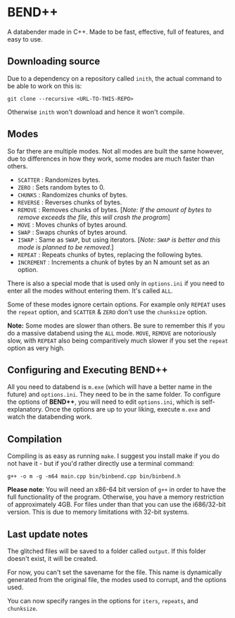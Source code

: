 # BEND++
A databender made in C++. Made to be fast, effective, full of features, and easy to use.

## Downloading source
Due to a dependency on a repository called `inith`, the actual command to be able to work on this is:

`git clone --recursive <URL-TO-THIS-REPO>`

Otherwise `inith` won't download and hence it won't compile.

## Modes
So far there are multiple modes. Not all modes are built the same however, due to differences in how they work, some modes are much faster than others.

- `SCATTER` : Randomizes bytes.
- `ZERO` : Sets random bytes to 0.
- `CHUNKS` : Randomizes chunks of bytes.
- `REVERSE` : Reverses chunks of bytes.
- `REMOVE` : Removes chunks of bytes. [*Note: If the amount of bytes to remove exceeds the file, this will crash the program*]
- `MOVE` : Moves chunks of bytes around.
- `SWAP` : Swaps chunks of bytes around.
- `ISWAP` : Same as `SWAP`, but using iterators. [*Note: `SWAP` is better and this mode is planned to be removed.*]
- `REPEAT` : Repeats chunks of bytes, replacing the following bytes.
- `INCREMENT` : Increments a chunk of bytes by an N amount set as an option.

There is also a special mode that is used only in `options.ini` if you need to enter all the modes without entering them. It's called `ALL`.

Some of these modes ignore certain options. For example only `REPEAT` uses the `repeat` option, and `SCATTER` & `ZERO` don't use the `chunksize` option.

**Note:** Some modes are slower than others. Be sure to remember this if you do a massive databend using the `ALL` mode. `MOVE`, `REMOVE` are notoriously slow, with
`REPEAT` also being comparitively much slower if you set the `repeat` option as very high.

## Configuring and Executing BEND++
All you need to databend is `m.exe` (which will have a better name in the future) and `options.ini`. They need to be in the same folder.
To configure the options of **BEND++**, you will need to edit `options.ini`, which is self-explanatory.
Once the options are up to your liking, execute `m.exe` and watch the databending work.

## Compilation
Compiling is as easy as running `make`. 
I suggest you install make if you do not have it - but if you'd rather directly use a terminal command:

`g++ -o m -g -m64 main.cpp bin/binbend.cpp bin/binbend.h`

**Please note**: You will need an x86-64 bit version of `g++` in order to have the full functionality of the program. Otherwise, you have a memory restriction of approximately 4GB. For files under than that you can use the i686/32-bit version. This is due to memory limitations with 32-bit systems.

## Last update notes
The glitched files will be saved to a folder called `output`. If this folder doesn't exist, it will be created.

For now, you can't set the savename for the file. This name is dynamically generated from the original file, the modes used to corrupt, and the options used.

You can now specify ranges in the options for `iters`, `repeats`, and `chunksize`.

